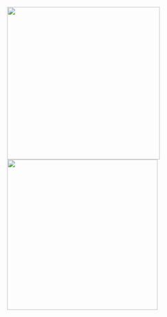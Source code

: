 <img  src="https://github-readme-stats.vercel.app/api?username=aalperozmen&&show_icons=true&theme=radical" width="355px" > <img  src="https://github-readme-stats.vercel.app/api/top-langs/?username=aalperozmen&layout=compact" width="350px" >




